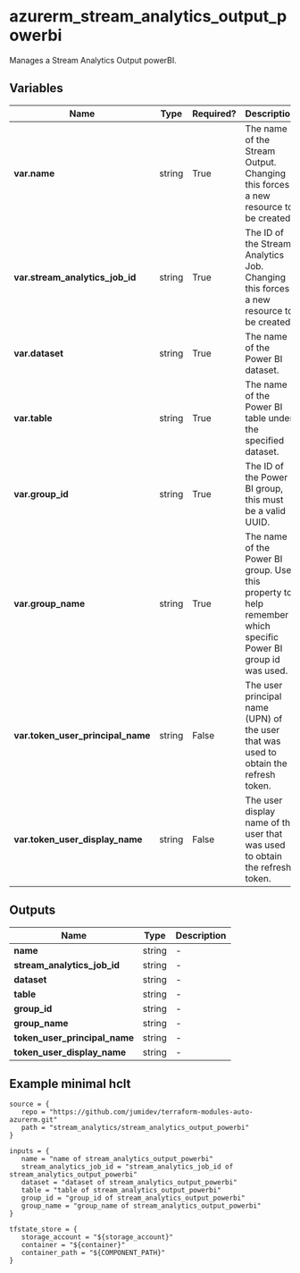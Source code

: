 # azurerm_stream_analytics_output_powerbi

Manages a Stream Analytics Output powerBI.

## Variables

| Name | Type | Required? |  Description |
| ---- | ---- | --------- |  ----------- |
| **var.name** | string | True | The name of the Stream Output. Changing this forces a new resource to be created. | 
| **var.stream_analytics_job_id** | string | True | The ID of the Stream Analytics Job. Changing this forces a new resource to be created. | 
| **var.dataset** | string | True | The name of the Power BI dataset. | 
| **var.table** | string | True | The name of the Power BI table under the specified dataset. | 
| **var.group_id** | string | True | The ID of the Power BI group, this must be a valid UUID. | 
| **var.group_name** | string | True | The name of the Power BI group. Use this property to help remember which specific Power BI group id was used. | 
| **var.token_user_principal_name** | string | False | The user principal name (UPN) of the user that was used to obtain the refresh token. | 
| **var.token_user_display_name** | string | False | The user display name of the user that was used to obtain the refresh token. | 



## Outputs

| Name | Type | Description |
| ---- | ---- | --------- | 
| **name** | string  | - | 
| **stream_analytics_job_id** | string  | - | 
| **dataset** | string  | - | 
| **table** | string  | - | 
| **group_id** | string  | - | 
| **group_name** | string  | - | 
| **token_user_principal_name** | string  | - | 
| **token_user_display_name** | string  | - | 

## Example minimal hclt

```hcl
source = {
   repo = "https://github.com/jumidev/terraform-modules-auto-azurerm.git" 
   path = "stream_analytics/stream_analytics_output_powerbi" 
}

inputs = {
   name = "name of stream_analytics_output_powerbi" 
   stream_analytics_job_id = "stream_analytics_job_id of stream_analytics_output_powerbi" 
   dataset = "dataset of stream_analytics_output_powerbi" 
   table = "table of stream_analytics_output_powerbi" 
   group_id = "group_id of stream_analytics_output_powerbi" 
   group_name = "group_name of stream_analytics_output_powerbi" 
}

tfstate_store = {
   storage_account = "${storage_account}" 
   container = "${container}" 
   container_path = "${COMPONENT_PATH}" 
}


```